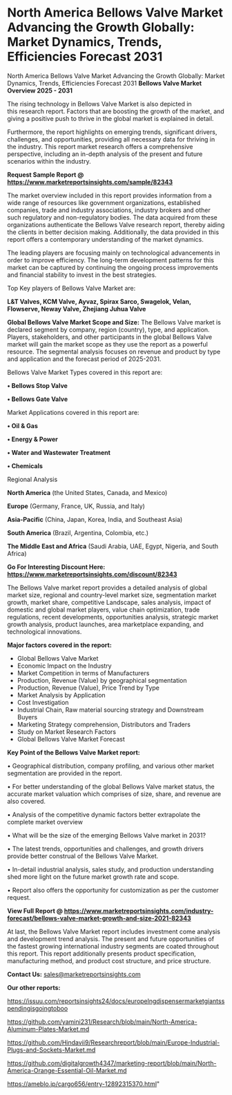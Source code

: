# North America Bellows Valve Market Advancing the Growth Globally: Market Dynamics, Trends, Efficiencies Forecast 2031
North America Bellows Valve Market Advancing the Growth Globally: Market Dynamics, Trends, Efficiencies Forecast 2031
<Strong> Bellows Valve Market Overview 2025 - 2031</strong>

The rising technology in Bellows Valve Market is also depicted in this research report. Factors that are boosting the growth of the market, and giving a positive push to thrive in the global market is explained in detail.

Furthermore, the report highlights on emerging trends, significant drivers, challenges, and opportunities, providing all necessary data for thriving in the industry. This report market research offers a comprehensive perspective, including an in-depth analysis of the present and future scenarios within the industry.

<strong>Request Sample Report @ <a href=https://www.marketreportsinsights.com/sample/82343>https://www.marketreportsinsights.com/sample/82343</a></strong>

The market overview included in this report provides information from a wide range of resources like government organizations, established companies, trade and industry associations, industry brokers and other such regulatory and non-regulatory bodies. The data acquired from these organizations authenticate the Bellows Valve research report, thereby aiding the clients in better decision making. Additionally, the data provided in this report offers a contemporary understanding of the market dynamics.

The leading players are focusing mainly on technological advancements in order to improve efficiency. The long-term development patterns for this market can be captured by continuing the ongoing process improvements and financial stability to invest in the best strategies.

Top Key players of Bellows Valve Market are:

<strong>L&T Valves, KCM Valve, Ayvaz, Spirax Sarco, Swagelok, Velan, Flowserve, Neway Valve, Zhejiang Juhua Valve</strong>

<strong><b>Global Bellows Valve Market Scope and Size:</b></strong>
The Bellows Valve market is declared segment by company, region (country), type, and application. Players, stakeholders, and other participants in the global Bellows Valve market will gain the market scope as they use the report as a powerful resource. The segmental analysis focuses on revenue and product by type and application and the forecast period of 2025-2031.

Bellows Valve Market Types covered in this report are:

<strong>• Bellows Stop Valve

• Bellows Gate Valve</strong>

Market Applications covered in this report are:

<strong>• Oil & Gas

• Energy & Power

• Water and Wastewater Treatment

• Chemicals</strong> 

Regional Analysis

<strong>North America</strong> (the United States, Canada, and Mexico)

<strong>Europe</strong> (Germany, France, UK, Russia, and Italy)

<strong>Asia-Pacific</strong> (China, Japan, Korea, India, and Southeast Asia)

<strong>South America</strong> (Brazil, Argentina, Colombia, etc.)

<strong>The Middle East and Africa</strong> (Saudi Arabia, UAE, Egypt, Nigeria, and South Africa)

<strong>Go For Interesting Discount Here: <a href=https://www.marketreportsinsights.com/discount/82343>https://www.marketreportsinsights.com/discount/82343</a></strong>

The Bellows Valve market report provides a detailed analysis of global market size, regional and country-level market size, segmentation market growth, market share, competitive Landscape, sales analysis, impact of domestic and global market players, value chain optimization, trade regulations, recent developments, opportunities analysis, strategic market growth analysis, product launches, area marketplace expanding, and technological innovations.

<strong><b>Major factors covered in the report:</b></strong>
<ul>
  <li>Global Bellows Valve Market </li>
  <li>Economic Impact on the Industry</li>
  <li>Market Competition in terms of Manufacturers</li>
  <li>Production, Revenue (Value) by geographical segmentation</li>
  <li>Production, Revenue (Value), Price Trend by Type</li>
  <li>Market Analysis by Application</li>
  <li>Cost Investigation</li>
  <li>Industrial Chain, Raw material sourcing strategy and Downstream Buyers</li>
  <li>Marketing Strategy comprehension, Distributors and Traders</li>
  <li>Study on Market Research Factors</li>
  <li>Global Bellows Valve Market Forecast</li>
</ul>

<strong><b>Key Point of the Bellows Valve Market report:</b></strong>

• Geographical distribution, company profiling, and various other market segmentation are provided in the report.

• For better understanding of the global Bellows Valve market status, the accurate market valuation which comprises of size, share, and revenue are also covered.

• Analysis of the competitive dynamic factors better extrapolate the complete market overview

• What will be the size of the emerging Bellows Valve market in 2031?

• The latest trends, opportunities and challenges, and growth drivers provide better construal of the Bellows Valve Market.

• In-detail industrial analysis, sales study, and production understanding shed more light on the future market growth rate and scope.

• Report also offers the opportunity for customization as per the customer request.

<strong><b>View Full Report @ <a href=https://www.marketreportsinsights.com/industry-forecast/bellows-valve-market-growth-and-size-2021-82343>https://www.marketreportsinsights.com/industry-forecast/bellows-valve-market-growth-and-size-2021-82343</a></b></strong>


At last, the Bellows Valve Market report includes investment come analysis and development trend analysis. The present and future opportunities of the fastest growing international industry segments are coated throughout this report. This report additionally presents product specification, manufacturing method, and product cost structure, and price structure.

<strong>Contact Us:</strong>
sales@marketreportsinsights.com

<strong>Our other reports:</strong>

<a href=https://issuu.com/reportsinsights24/docs/europelngdispensermarketgiantsspendingisgoingtoboo>https://issuu.com/reportsinsights24/docs/europelngdispensermarketgiantsspendingisgoingtoboo</a>

<a href=https://github.com/yamini231/Research/blob/main/North-America-Aluminum-Plates-Market.md>https://github.com/yamini231/Research/blob/main/North-America-Aluminum-Plates-Market.md</a>

<a href=https://github.com/Hindavii9/Researchreport/blob/main/Europe-Industrial-Plugs-and-Sockets-Market.md>https://github.com/Hindavii9/Researchreport/blob/main/Europe-Industrial-Plugs-and-Sockets-Market.md</a>

<a href=https://github.com/digitalgrowth4347/marketing-report/blob/main/North-America-Orange-Essential-Oil-Market.md>https://github.com/digitalgrowth4347/marketing-report/blob/main/North-America-Orange-Essential-Oil-Market.md</a>

<a href=https://ameblo.jp/cargo656/entry-12892315370.html>https://ameblo.jp/cargo656/entry-12892315370.html</a>"
